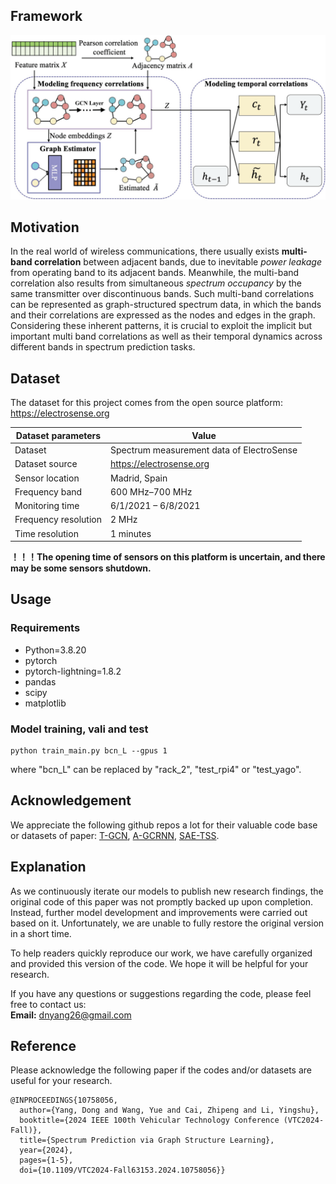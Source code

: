 ## Framework
![Proposed GSL-GCRNN](fig/framework.png)

## Motivation
In the real world of wireless communications, there usually exists **multi-band correlation** between adjacent bands, due to inevitable _power leakage_ from operating band to its adjacent bands. Meanwhile, the multi-band correlation also results from simultaneous _spectrum occupancy_ by the same transmitter over discontinuous bands. Such multi-band correlations can be represented as graph-structured spectrum data, in which the bands and their correlations are expressed as the nodes and edges in the graph. Considering these inherent patterns, it is crucial to exploit the implicit but important multi band correlations as well as their temporal dynamics across different bands in spectrum prediction tasks.

## Dataset
The dataset for this project comes from the open source platform: https://electrosense.org

| Dataset parameters            | Value                                    |
|-------------------------------|------------------------------------------|
| Dataset                       | Spectrum measurement data of ElectroSense |
| Dataset source                | https://electrosense.org                 |
| Sensor location               | Madrid, Spain                            |
| Frequency band                | 600 MHz–700 MHz                          |
| Monitoring time               | 6/1/2021 – 6/8/2021                      |
| Frequency resolution          | 2 MHz                                    |
| Time resolution               | 1 minutes                                |

**！！！The opening time of sensors on this platform is uncertain, and there may be some sensors shutdown.**

## Usage

### Requirements
- Python=3.8.20
- pytorch
- pytorch-lightning=1.8.2
- pandas
- scipy
- matplotlib

### Model training, vali and test
```
python train_main.py bcn_L --gpus 1
```
where "bcn_L" can be replaced by "rack_2", "test_rpi4" or "test_yago".


## Acknowledgement

We appreciate the following github repos a lot for their valuable code base or datasets of paper:
[T-GCN](https://github.com/lehaifeng/T-GCN/tree/master/T-GCN/T-GCN-PyTorch), [A-GCRNN](https://github.com/TLTLHILL/A-GCRNN-for-spectrum-prediction), [SAE-TSS](https://ieeexplore.ieee.org/abstract/document/10064355).


## Explanation

As we continuously iterate our models to publish new research findings, the original code of this paper was not promptly backed up upon completion. Instead, further model development and improvements were carried out based on it. Unfortunately, we are unable to fully restore the original version in a short time.  

To help readers quickly reproduce our work, we have carefully organized and provided this version of the code. We hope it will be helpful for your research.  

If you have any questions or suggestions regarding the code, please feel free to contact us:  
**Email:** dnyang26@gmail.com

## Reference
Please acknowledge the following paper if the codes and/or datasets are useful for your research.

```
@INPROCEEDINGS{10758056,
  author={Yang, Dong and Wang, Yue and Cai, Zhipeng and Li, Yingshu},
  booktitle={2024 IEEE 100th Vehicular Technology Conference (VTC2024-Fall)}, 
  title={Spectrum Prediction via Graph Structure Learning}, 
  year={2024},
  pages={1-5},
  doi={10.1109/VTC2024-Fall63153.2024.10758056}}
  ```
